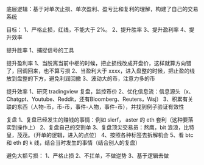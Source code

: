 
底层逻辑：基于对单次止损、单次盈利、盈亏比和复利的理解，构建了自己的交易系统


目标：
1、严格止损，红线，不能大于 2%。
2、提升胜率
3、提升盈利率
4、提升效率


提升胜率
1、捕捉信号的工具


提升盈利率
1、当脱离当前中枢的时候，把止损线改成开盘价，这样就算方向错了，回调回来，也不算亏损
2、当盈利大于 xxxx，进入盘整的时候，把止盈的线放到盘整的下方，避免利润回撤
3、波动大的币，注意力多的币



提升效率
1、研究 tradingview 复盘，监控币价
2、优化信息流：信息源头（x、Chatgpt、Youtube、Reddit，还有Bloomberg、Reuters，Wsj）
3、积累有关联的东西（人物-币，币-币，事件-人物，事件-币），并找到例子验证有效性


复盘
1、复盘已经发生的赚钱的事情：例如 slerf， aster 的 eth 套利（这种要落实到操作上）
2、复盘自己的交割单
3、复盘顶尖交易员：熬鹰，bit 浪浪，比特皇，茂茂。（开单的逻辑，进入的点位）
4、按照各种标签去拆解机会
5、看 btc 和 eth 的 k 线，结合当时发生的事情（结合别人的复盘）

避免大额亏损：
1、严格止损
2、不扛单，不做逆势
3、基于逻辑去做